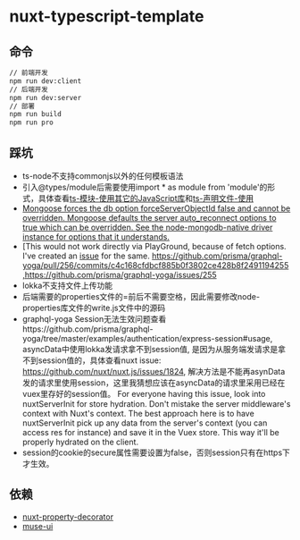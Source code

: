 # nuxt-typescript-template

## 命令
``` bash
// 前端开发
npm run dev:client
// 后端开发
npm run dev:server
// 部署
npm run build
npm run pro
```

## 踩坑

- ts-node不支持commonjs以外的任何模板语法
- 引入@types/module后需要使用import * as module from 'module'的形式，具体查看[ts-模块-使用其它的JavaScript库](https://www.tslang.cn/docs/handbook/declaration-files/deep-dive.html)和[ts-声明文件-使用](https://www.tslang.cn/docs/handbook/declaration-files/consumption.html)
- [Mongoose forces the db option forceServerObjectId false and cannot be overridden. Mongoose defaults the server auto_reconnect options to true which can be overridden. See the node-mongodb-native driver instance for options that it understands.](https://stackoverflow.com/questions/18761595/mongoose-id-affected-before-saving)
- [This would not work directly via PlayGround, because of fetch options. I've created an [issue](https://github.com/graphcool/graphql-yoga/issues/255) for the same. https://github.com/prisma/graphql-yoga/pull/256/commits/c4c168cfdbcf885b0f3802ce428b8f2491194255,https://github.com/prisma/graphql-yoga/issues/255
- lokka不支持文件上传功能
- 后端需要的properties文件的=前后不需要空格，因此需要修改node-properties库文件的write.js文件中的源码
- graphql-yoga Session无法生效问题查看https://github.com/prisma/graphql-yoga/tree/master/examples/authentication/express-session#usage,
 asyncData中使用lokka发请求拿不到session值, 是因为从服务端发请求是拿不到session值的，具体查看nuxt issue: 
 https://github.com/nuxt/nuxt.js/issues/1824, 解决方法是不能再asynData发的请求里使用session，这里我猜想应该在asyncData的请求里采用已经在vuex里存好的session值。
For everyone having this issue, look into nuxtServerInit for store hydration. Don't mistake the server middleware's context with Nuxt's context. The best approach here is to have nuxtServerInit pick up any data from the server's context (you can access res for instance) and save it in the Vuex store. This way it'll be properly hydrated on the client.
- session的cookie的secure属性需要设置为false，否则session只有在https下才生效。

## 依赖

- [nuxt-property-decorator](https://github.com/nuxt-community/nuxt-property-decorator)
- [muse-ui](https://muse-ui.org/#/zh-CN)
